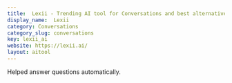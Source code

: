 ```yaml
---
title:  Lexii - Trending AI tool for Conversations and best alternatives
display_name:  Lexii
category: Conversations
category_slug: conversations
key: lexii_ai
website: https://lexii.ai/
layout: aitool
---
```


Helped answer questions automatically.
